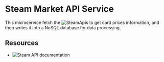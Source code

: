 # Steam Market API Service

This microservice fetch the ![SteamApis](https://steamapis.com/) to get card prices information, and then writes it into a NoSQL database for data processing.

## Resources

- ![Steam API documentation](https://steamapis.com/docs)
